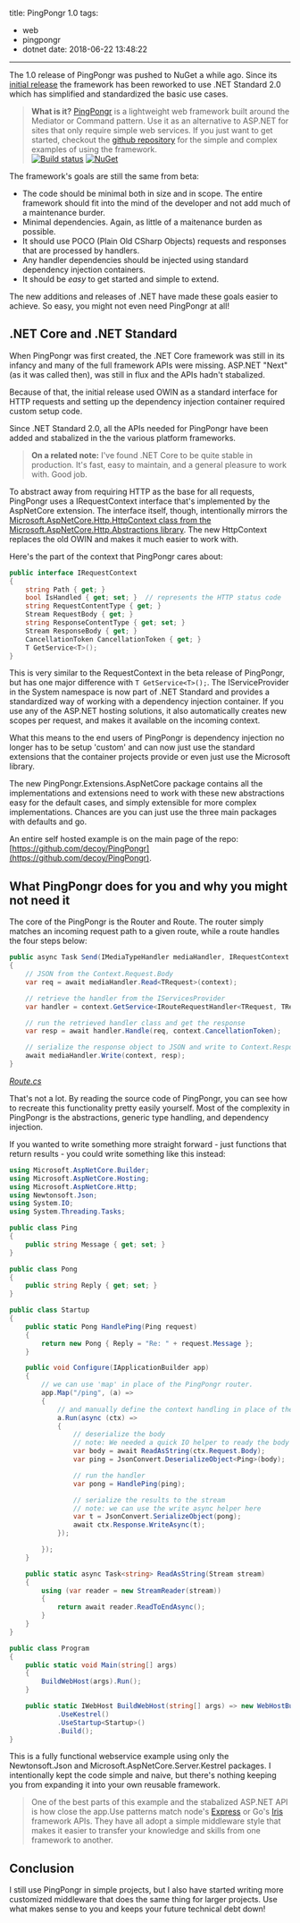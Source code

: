 title: PingPongr 1.0
tags:
  - web
  - pingpongr
  - dotnet
date: 2018-06-22 13:48:22
---

The 1.0 release of PingPongr was pushed to NuGet a while ago.  Since its [initial release](/2016/01/06/PingPongr/) the framework has been reworked to use .NET Standard 2.0 which has simplified and standardized the basic use cases.

<!-- more -->  

> **What is it?**  [PingPongr](https://github.com/decoy/PingPongr) is a lightweight web framework built around the Mediator or Command pattern. Use it as an alternative to ASP.NET for sites that only require simple web services.
> If you just want to get started, checkout the [github repository](https://github.com/decoy/PingPongr) for the simple and complex examples of using the framework.  
> [![Build status](https://ci.appveyor.com/api/projects/status/wl16eoibd2i97a8i/branch/master?svg=true)](https://ci.appveyor.com/project/decoy/pingpongr/branch/master) [![NuGet](https://img.shields.io/nuget/v/PingPongr.svg)](https://www.nuget.org/packages/PingPongr)

The framework's goals are still the same from beta:
 * The code should be minimal both in size and in scope.  The entire framework should fit into the mind of the developer and not add much of a maintenance burder.
 * Minimal dependencies.  Again, as little of a maitenance burden as possible.
 * It should use POCO (Plain Old CSharp Objects) requests and responses that are processed by handlers.
 * Any handler dependencies should be injected using standard dependency injection containers.
 * It should be _easy_ to get started and simple to extend.

The new additions and releases of .NET have made these goals easier to achieve.  So easy, you might not even need PingPongr at all!

## .NET Core and .NET Standard

When PingPongr was first created, the .NET Core framework was still in its infancy and many of the full framework APIs were missing.  ASP.NET "Next" (as it was called then), was still in flux and the APIs hadn't stabalized.

Because of that, the initial release used OWIN as a standard interface for HTTP requests and setting up the dependency injection container required custom setup code.

Since .NET Standard 2.0, all the APIs needed for PingPongr have been added and stabalized in the the various platform frameworks.

> **On a related note:**  I've found .NET Core to be quite stable in production.  It's fast, easy to maintain, and a general pleasure to work with.  Good job.

To abstract away from requiring HTTP as the base for all requests, PingPongr uses a IRequestContext interface that's implemented by the AspNetCore extension.  The interface itself, though, intentionally mirrors the [Microsoft.AspNetCore.Http.HttpContext class from the Microsoft.AspNetCore.Http.Abstractions library](https://docs.microsoft.com/en-us/dotnet/api/microsoft.aspnetcore.http.httpcontext?view=aspnetcore-2.1).  The new HttpContext replaces the old OWIN and makes it much easier to work with.

Here's the part of the context that PingPongr cares about:

``` csharp
public interface IRequestContext
{
    string Path { get; }
    bool IsHandled { get; set; }  // represents the HTTP status code
    string RequestContentType { get; }
    Stream RequestBody { get; }
    string ResponseContentType { get; set; }
    Stream ResponseBody { get; }
    CancellationToken CancellationToken { get; }
    T GetService<T>();
}
```

This is very similar to the RequestContext in the beta release of PingPongr, but has one major difference with `T GetService<T>();`.  The IServiceProvider in the System namespace is now part of .NET Standard and provides a standardized way of working with a dependency injection container.  If you use any of the ASP.NET hosting solutions, it also automatically creates new scopes per request, and makes it available on the incoming context.

What this means to the end users of PingPongr is dependency injection no longer has to be setup 'custom' and can now just use the standard extensions that the container projects provide or even just use the Microsoft library.

The new PingPongr.Extensions.AspNetCore package contains all the implementations and extensions need to work with these new abstractions easy for the default cases, and simply extensible for more complex implementations.  Chances are you can just use the three main packages with defaults and go.

An entire self hosted example is on the main page of the repo: [https://github.com/decoy/PingPongr](https://github.com/decoy/PingPongr).

## What PingPongr does for you and why you might not need it

The core of the PingPongr is the Router and Route.  The router simply matches an incoming request path to a given route, while a route handles the four steps below:

```csharp
public async Task Send(IMediaTypeHandler mediaHandler, IRequestContext context)
{
    // JSON from the Context.Request.Body
    var req = await mediaHandler.Read<TRequest>(context);

    // retrieve the handler from the IServicesProvider
    var handler = context.GetService<IRouteRequestHandler<TRequest, TResponse>>();

    // run the retrieved handler class and get the response
    var resp = await handler.Handle(req, context.CancellationToken);

    // serialize the response object to JSON and write to Context.Response.Body
    await mediaHandler.Write(context, resp);
}
```
_[Route.cs](https://github.com/decoy/PingPongr/blob/master/src/PingPongr/Route.cs)_

That's not a lot.  By reading the source code of PingPongr, you can see how to recreate this functionality pretty easily yourself.  Most of the complexity in PingPongr is the abstractions, generic type handling, and dependency injection.

If you wanted to write something more straight forward - just functions that return results - you could write something like this instead:

``` csharp
using Microsoft.AspNetCore.Builder;
using Microsoft.AspNetCore.Hosting;
using Microsoft.AspNetCore.Http;
using Newtonsoft.Json;
using System.IO;
using System.Threading.Tasks;

public class Ping
{
    public string Message { get; set; }
}

public class Pong
{
    public string Reply { get; set; }
}

public class Startup
{
    public static Pong HandlePing(Ping request)
    {
        return new Pong { Reply = "Re: " + request.Message };
    }

    public void Configure(IApplicationBuilder app)
    {
        // we can use 'map' in place of the PingPongr router.
        app.Map("/ping", (a) =>
        {
            // and manually define the context handling in place of the route
            a.Run(async (ctx) =>
            {
                // deserialize the body
                // note: We needed a quick IO helper to ready the body stream
                var body = await ReadAsString(ctx.Request.Body);
                var ping = JsonConvert.DeserializeObject<Ping>(body);

                // run the handler
                var pong = HandlePing(ping);

                // serialize the results to the stream
                // note: we can use the write async helper here
                var t = JsonConvert.SerializeObject(pong);
                await ctx.Response.WriteAsync(t);
            });

        });
    }

    public static async Task<string> ReadAsString(Stream stream)
    {
        using (var reader = new StreamReader(stream))
        {
            return await reader.ReadToEndAsync();
        }
    }
}

public class Program
{
    public static void Main(string[] args)
    {
        BuildWebHost(args).Run();
    }

    public static IWebHost BuildWebHost(string[] args) => new WebHostBuilder()
            .UseKestrel()
            .UseStartup<Startup>()
            .Build();
}

```

This is a fully functional webservice example using only the  Newtonsoft.Json and Microsoft.AspNetCore.Server.Kestrel packages.  I intentionally kept the code simple and naive, but there's nothing keeping you from expanding it into your own reusable framework.

> One of the best parts of this example and the stabalized ASP.NET API is how close the app.Use patterns match node's [Express](https://expressjs.com/) or Go's [Iris](https://iris-go.com/) framework APIs.  They have all adopt a simple middleware style that makes it easier to transfer your knowledge and skills from one framework to another.


## Conclusion

I still use PingPongr in simple projects, but I also have started writing more customized middleware that does the same thing for larger projects.  Use what makes sense to you and keeps your future technical debt down!